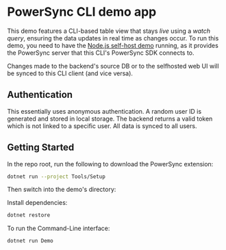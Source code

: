 # PowerSync CLI demo app

This demo features a CLI-based table view that stays *live* using a *watch query*, ensuring the data updates in real time as changes occur.
To run this demo, you need to have the [Node.js self-host demo](https://github.com/powersync-ja/self-host-demo/tree/main/demos/nodejs) running, as it provides the PowerSync server that this CLI's PowerSync SDK connects to.

Changes made to the backend's source DB or to the selfhosted web UI will be synced to this CLI client (and vice versa).

## Authentication

This essentially uses anonymous authentication. A random user ID is generated and stored in local storage. The backend returns a valid token which is not linked to a specific user. All data is synced to all users.

## Getting Started

In the repo root, run the following to download the PowerSync extension:

```bash
dotnet run --project Tools/Setup    
```

Then switch into the demo's directory:

Install dependencies:

```bash
dotnet restore
```

To run the Command-Line interface:

```bash
dotnet run Demo
```